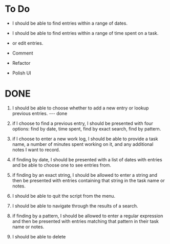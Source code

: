 
To Do
=====

* I should be able to find entries within a range of dates.

* I should be able to find entries within a range of time spent on a task.

*  or edit entries.

* Comment

* Refactor

* Polish UI


DONE
====

1. I should be able to choose whether to add a new entry or lookup 
previous entries. --- done 

2. if I choose to find a previous entry, I should be presented with four 
options: find by date, time spent, find by exact search, find by 
pattern.

3. if I choose to enter a new work log, I should be able to provide a 
task name, a number of minutes spent working on it, and any additional 
notes I want to record.

4. if finding by date, I should be presented with a list of dates with 
entries and be able to choose one to see entries from.

5. if finding by an exact string, I should be allowed to enter a string 
and then be presented with entries containing that string in the task 
name or notes.

6. I should be able to quit the script from the menu.

7. I should be able to navigate through the results of a search.

8. if finding by a pattern, I should be allowed to enter a regular 
expression and then be presented with entries matching that pattern in 
their task name or notes.

9. I should be able to delete